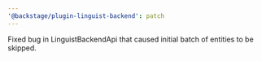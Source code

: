 ```yaml
---
'@backstage/plugin-linguist-backend': patch
---
```


Fixed bug in LinguistBackendApi that caused initial batch of entities to be skipped.
